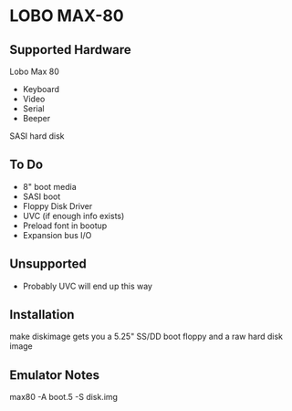 # LOBO MAX-80

## Supported Hardware

Lobo Max 80
- Keyboard
- Video
- Serial
- Beeper

SASI hard disk

## To Do

- 8" boot media
- SASI boot
- Floppy Disk Driver
- UVC (if enough info exists)
- Preload font in bootup
- Expansion bus I/O

## Unsupported

- Probably UVC will end up this way

## Installation

make diskimage gets you a 5.25" SS/DD boot floppy and a raw hard disk image

## Emulator Notes

max80 -A boot.5 -S disk.img
